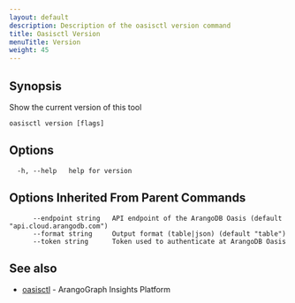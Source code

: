 ```yaml
---
layout: default
description: Description of the oasisctl version command
title: Oasisctl Version
menuTitle: Version
weight: 45
---
```

## Synopsis
Show the current version of this tool

```
oasisctl version [flags]
```

## Options
```
  -h, --help   help for version
```

## Options Inherited From Parent Commands
```
      --endpoint string   API endpoint of the ArangoDB Oasis (default "api.cloud.arangodb.com")
      --format string     Output format (table|json) (default "table")
      --token string      Token used to authenticate at ArangoDB Oasis
```

## See also
* [oasisctl](options.md)	 - ArangoGraph Insights Platform


